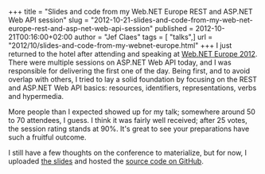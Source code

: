 +++
title = "Slides and code from my Web.NET Europe REST and ASP.NET Web API session"
slug = "2012-10-21-slides-and-code-from-my-web-net-europe-rest-and-asp-net-web-api-session"
published = 2012-10-21T00:16:00+02:00
author = "Jef Claes"
tags = [ "talks",]
url = "2012/10/slides-and-code-from-my-webnet-europe.html"
+++
I just returned to the hotel after attending and speaking at [Web.NET
Europe 2012](http://webnetconf.eu/). There were multiple sessions on
ASP.NET Web API today, and I was responsible for delivering the first
one of the day. Being first, and to avoid overlap with others, I tried
to lay a solid foundation by focusing on the REST and ASP.NET Web API
basics: resources, identifiers, representations, verbs and hypermedia.  
  
More people than I expected showed up for my talk; somewhere around 50
to 70 attendees, I guess. I think it was fairly well received; after 25
votes, the session rating stands at 90%. It's great to see your
preparations have such a fruitful outcome.  
  
I still have a few thoughts on the conference to materialize, but for
now, I uploaded [the slides](http://www.slideshare.net/jclaes/rest-and-aspnet-web-api-milan) and hosted the [source code on GitHub](https://github.com/JefClaes/aspnet-webapi-samples-webdotnet).